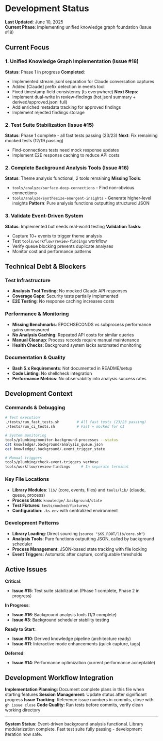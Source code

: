 # Development Status

**Last Updated**: June 10, 2025  
**Current Phase**: Implementing unified knowledge graph foundation (Issue #18)

## Current Focus

### 1. Unified Knowledge Graph Implementation (Issue #18)
**Status**: Phase 1 in progress
**Completed**:
- Implemented stream.jsonl separation for Claude conversation captures
- Added [Claude] prefix detection in events tool
- Fixed timestamp field consistency (ts everywhere)
**Next Steps**:
- Implement dual-write in review-findings (hot.jsonl summary + derived/approved.jsonl full)
- Add enriched metadata tracking for approved findings
- Implement rejected findings storage

### 2. Test Suite Stabilization (Issue #15)
**Status**: Phase 1 complete - all fast tests passing (23/23)
**Next**: Fix remaining mocked tests (12/19 passing)
- Find-connections tests need mock response updates
- Implement E2E response caching to reduce API costs

### 2. Complete Background Analysis Tools (Issue #16)
**Status**: Theme analysis functional, 2 tools remaining
**Missing Tools**:
- `tools/analyze/surface-deep-connections` - Find non-obvious connections
- `tools/analyze/synthesize-emergent-insights` - Generate higher-level insights
**Pattern**: Pure analysis functions outputting structured JSON

### 3. Validate Event-Driven System
**Status**: Implemented but needs real-world testing
**Validation Tasks**:
- Capture 10+ events to trigger theme analysis
- Test `tools/workflow/review-findings` workflow
- Verify queue blocking prevents duplicate analyses
- Monitor cost and performance patterns

## Technical Debt & Blockers

### Test Infrastructure
- **Analysis Tool Testing**: No mocked Claude API responses
- **Coverage Gaps**: Security tests partially implemented
- **E2E Testing**: No response caching increases costs

### Performance & Monitoring
- **Missing Benchmarks**: EPOCHSECONDS vs subprocess performance gains unmeasured
- **No Analysis Caching**: Repeated API costs for similar queries
- **Manual Cleanup**: Process records require manual maintenance
- **Health Checks**: Background system lacks automated monitoring

### Documentation & Quality
- **Bash 5.x Requirements**: Not documented in README/setup
- **Code Linting**: No shellcheck integration
- **Performance Metrics**: No observability into analysis success rates

## Development Context

### Commands & Debugging
```bash
# Test execution
./tests/run_fast_tests.sh        # All fast tests (23/23 passing)
./tests/run_ci_tests.sh          # Fast + mocked for CI

# System monitoring  
tools/plumbing/monitor-background-processes --status
cat knowledge/.background/analysis_queue.json
cat knowledge/.background/.event_trigger_state

# Manual triggers
tools/plumbing/check-event-triggers verbose
tools/workflow/review-findings     # In separate terminal
```

### Key File Locations
- **Library Modules**: `lib/` (core, events, files) and `tools/lib/` (claude, queue, process)
- **Process State**: `knowledge/.background/state`
- **Test Fixtures**: `tests/mocked/fixtures/`
- **Configuration**: `.ks-env` with centralized environment

### Development Patterns
- **Library Loading**: Direct sourcing (`source "$KS_ROOT/lib/core.sh"`)
- **Analysis Tools**: Pure functions outputting JSON, called by background scheduler
- **Process Management**: JSON-based state tracking with file locking
- **Event Triggers**: Automatic after capture, configurable thresholds

## Active Issues

**Critical**:
- **Issue #15**: Test suite stabilization (Phase 1 complete, Phase 2 in progress)

**In Progress**:  
- **Issue #16**: Background analysis tools (1/3 complete)
- **Issue #3**: Background scheduler stability testing

**Ready to Start**:
- **Issue #10**: Derived knowledge pipeline (architecture ready)
- **Issue #11**: Interactive mode enhancements (quick capture, tags)

**Deferred**:
- **Issue #14**: Performance optimization (current performance acceptable)

## Development Workflow Integration

**Implementation Planning**: Document complete plans in this file when starting features
**Session Management**: Update status after significant progress
**Issue Tracking**: Reference issue numbers in commits, close with `gh issue close`
**Code Quality**: Run tests before commits, verify clean working directory

---

**System Status**: Event-driven background analysis functional. Library modularization complete. Fast test suite fully passing - development iteration now safe.